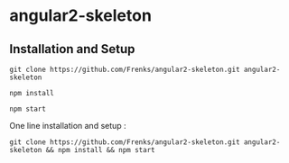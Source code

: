 # angular2-skeleton

## Installation and Setup

`git clone https://github.com/Frenks/angular2-skeleton.git angular2-skeleton`

`npm install`

`npm start`


One line installation and setup :

`git clone https://github.com/Frenks/angular2-skeleton.git angular2-skeleton && npm install && npm start`
